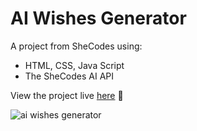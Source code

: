# AI Wishes Generator
A project from SheCodes using:
* HTML, CSS, Java Script
* The SheCodes AI API

View the project live [here](https://ai-wishes-generator-po-code.netlify.app/) 👀

![ai wishes generator](https://github.com/PatrycjaOosthuizen/AI-wishes-generator/assets/152764771/1b5014b5-25bd-437d-bde1-bbbd794898bd)
